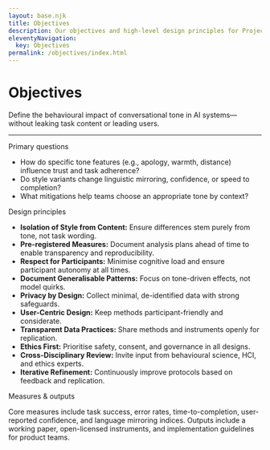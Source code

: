 ```yaml
---
layout: base.njk
title: Objectives
description: Our objectives and high-level design principles for Project ECHO.
eleventyNavigation:
  key: Objectives
permalink: /objectives/index.html
---
```


<div class="col span-12">
  <h1>Objectives</h1>
  <p class="lede">Define the behavioural impact of conversational tone in AI systems—without leaking task content or leading users.</p>
  <hr class="rule">
</div>

<div class="col span-6">
  <div class="kicker">Primary questions</div>
  <ul>
    <li>How do specific tone features (e.g., apology, warmth, distance) influence trust and task adherence?</li>
    <li>Do style variants change linguistic mirroring, confidence, or speed to completion?</li>
    <li>What mitigations help teams choose an appropriate tone by context?</li>
  </ul>
</div>

<div class="col span-6">
  <div class="kicker">Design principles</div>
  <ul>
    <li><strong>Isolation of Style from Content:</strong> Ensure differences stem purely from tone, not task wording.</li>
    <li><strong>Pre-registered Measures:</strong> Document analysis plans ahead of time to enable transparency and reproducibility.</li>
    <li><strong>Respect for Participants:</strong> Minimise cognitive load and ensure participant autonomy at all times.</li>
    <li><strong>Document Generalisable Patterns:</strong> Focus on tone-driven effects, not model quirks.</li>
    <li><strong>Privacy by Design:</strong> Collect minimal, de-identified data with strong safeguards.</li>
    <li><strong>User-Centric Design:</strong> Keep methods participant-friendly and considerate.</li>
    <li><strong>Transparent Data Practices:</strong> Share methods and instruments openly for replication.</li>
    <li><strong>Ethics First:</strong> Prioritise safety, consent, and governance in all designs.</li>
    <li><strong>Cross-Disciplinary Review:</strong> Invite input from behavioural science, HCI, and ethics experts.</li>
    <li><strong>Iterative Refinement:</strong> Continuously improve protocols based on feedback and replication.</li>
  </ul>
</div>

<div class="col span-12">
  <div class="kicker">Measures & outputs</div>
  <p>Core measures include task success, error rates, time-to-completion, user-reported confidence, and language mirroring indices. Outputs include a working paper, open-licensed instruments, and implementation guidelines for product teams.</p>
</div>
